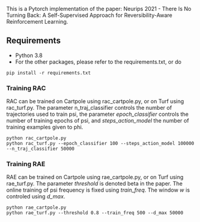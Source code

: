 This is a Pytorch implementation of the paper: Neurips 2021 - There Is No Turning Back: A Self-Supervised Approach for 
Reversibility-Aware Reinforcement Learning.
  
  
## Requirements  
  
 * Python 3.8
 * For the other packages, please refer to the requirements.txt, or do
 
```
pip install -r requirements.txt
```

### Training RAC

RAC can be trained on Cartpole using rac_cartpole.py, or on Turf using rac_turf.py.
The parameter n_traj_classifier controls the number of trajectories used to train psi, 
the parameter *epoch_classifier* controls the number of training epochs of psi, and *steps_action_model* the number of
 training examples given to phi.
 
```  
python rac_cartpole.py
python rac_turf.py --epoch_classifier 100 --steps_action_model 100000 --n_traj_classifier 50000
```

### Training RAE

RAE can be trained on Cartpole using rae_cartpole.py, or on Turf using rae_turf.py. The parameter *threshold* is denoted 
beta in the paper. The online training of psi frequency is fixed using *train_freq*. The window *w* is controled using 
*d_max*. 

```  
python rae_cartpole.py
python rae_turf.py --threshold 0.8 --train_freq 500 --d_max 50000
```
